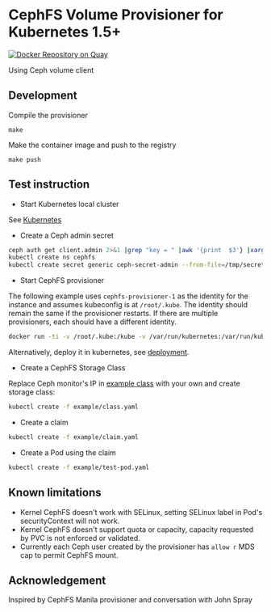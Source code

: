 # CephFS Volume Provisioner for Kubernetes 1.5+

[![Docker Repository on Quay](https://quay.io/repository/external_storage/cephfs-provisioner/status "Docker Repository on Quay")](https://quay.io/repository/external_storage/cephfs-provisioner)

Using Ceph volume client

## Development

Compile the provisioner

``` console
make
```

Make the container image and push to the registry

``` console
make push
```

## Test instruction

- Start Kubernetes local cluster

See [Kubernetes](https://kubernetes.io/)

- Create a Ceph admin secret

``` bash
ceph auth get client.admin 2>&1 |grep "key = " |awk '{print  $3'} |xargs echo -n > /tmp/secret
kubectl create ns cephfs
kubectl create secret generic ceph-secret-admin --from-file=/tmp/secret --namespace=cephfs
```

- Start CephFS provisioner

The following example uses `cephfs-provisioner-1` as the identity for the instance and assumes kubeconfig is at `/root/.kube`. The identity should remain the same if the provisioner restarts. If there are multiple provisioners, each should have a different identity.

``` bash
docker run -ti -v /root/.kube:/kube -v /var/run/kubernetes:/var/run/kubernetes --privileged --net=host cephfs-provisioner /usr/local/bin/cephfs-provisioner -master=http://127.0.0.1:8080 -kubeconfig=/kube/config -id=cephfs-provisioner-1
```

Alternatively, deploy it in kubernetes, see [deployment](deploy/README.md).

- Create a CephFS Storage Class

Replace Ceph monitor's IP in [example class](example/class.yaml) with your own and create storage class:

``` bash
kubectl create -f example/class.yaml
```

- Create a claim

``` bash
kubectl create -f example/claim.yaml
```

- Create a Pod using the claim

``` bash
kubectl create -f example/test-pod.yaml
```

## Known limitations

- Kernel CephFS doesn't work with SELinux, setting SELinux label in Pod's securityContext will not work.
- Kernel CephFS doesn't support quota or capacity, capacity requested by PVC is not enforced or validated.
- Currently each Ceph user created by the provisioner has `allow r` MDS cap to permit CephFS mount.

## Acknowledgement

Inspired by CephFS Manila provisioner and conversation with John Spray
